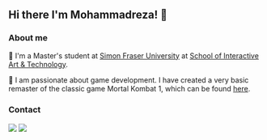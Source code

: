 
## Hi there I'm Mohammadreza! 🙌   


### About me
👀 I'm a Master's student at [Simon Fraser University](https://www.sfu.ca/) at [School of Interactive Art & Technology](http://www.sfu.ca/siat.html).

🎈 I am passionate about game development. I have created a very basic remaster of the classic game Mortal Kombat 1, which can be found [here](https://github.com/MrezaDorudian/Mortal-Kombat).


<!-- <div>
  <img height="200px" src="https://github-readme-stats.vercel.app/api?username=MrezaDorudian&show_icons=true&theme=dark" />
  <img height="200px" src="https://github-readme-stats.vercel.app/api/top-langs/?username=MrezaDorudian&layout=compact&langs_count=7&theme=dark"/>
</div> -->



### Contact

<a href="mailto:mr.dorudian@gmail.com"><img align="center" src="https://img.shields.io/badge/Gmail-D14836?style=for-the-badge&logo=gmail&logoColor=white" /></a>
<a href="https://www.linkedin.com/in/mohammadreza-doroodian/"><img align="center" src="https://img.shields.io/badge/LinkedIn-0077B5?style=for-the-badge&logo=linkedin&logoColor=white" /></a>
